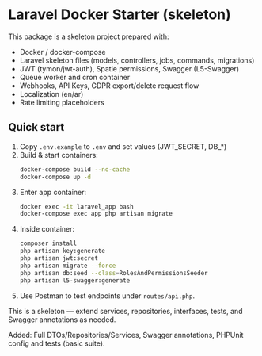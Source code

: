 # Laravel Docker Starter (skeleton)

This package is a skeleton project prepared with:
- Docker / docker-compose
- Laravel skeleton files (models, controllers, jobs, commands, migrations)
- JWT (tymon/jwt-auth), Spatie permissions, Swagger (L5-Swagger)
- Queue worker and cron container
- Webhooks, API Keys, GDPR export/delete request flow
- Localization (en/ar)
- Rate limiting placeholders

## Quick start
1. Copy `.env.example` to `.env` and set values (JWT_SECRET, DB_*)
2. Build & start containers:
   ```bash
   docker-compose build --no-cache
   docker-compose up -d
   ```
3. Enter app container:
   ```bash
   docker exec -it laravel_app bash
   docker-compose exec app php artisan migrate

   ```
4. Inside container:
   ```bash
   composer install
   php artisan key:generate
   php artisan jwt:secret
   php artisan migrate --force
   php artisan db:seed --class=RolesAndPermissionsSeeder
   php artisan l5-swagger:generate
   ```
5. Use Postman to test endpoints under `routes/api.php`.

This is a skeleton — extend services, repositories, interfaces, tests, and Swagger annotations as needed.



Added: Full DTOs/Repositories/Services, Swagger annotations, PHPUnit config and tests (basic suite).
